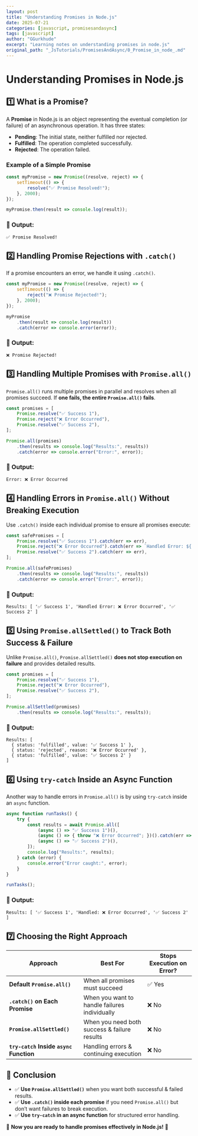 ```yaml
---
layout: post
title: "Understanding Promises in Node.js"
date: 2025-07-21
categories: [javascript, promisesandasync]
tags: [javascript]
author: "GGurkhude"
excerpt: "Learning notes on understanding promises in node.js"
original_path: "_JsTutorials/PromisesAndAsync/0_Promise_in_node_.md"
---
```


# **Understanding Promises in Node.js**

## **1️⃣ What is a Promise?**
A **Promise** in Node.js is an object representing the eventual completion (or failure) of an asynchronous operation. It has three states:

- **Pending**: The initial state, neither fulfilled nor rejected.
- **Fulfilled**: The operation completed successfully.
- **Rejected**: The operation failed.

### **Example of a Simple Promise**
```js
const myPromise = new Promise((resolve, reject) => {
    setTimeout(() => {
        resolve("✅ Promise Resolved!");
    }, 2000);
});

myPromise.then(result => console.log(result));
```
### **🔹 Output:**
```
✅ Promise Resolved!
```

## **2️⃣ Handling Promise Rejections with `.catch()`**
If a promise encounters an error, we handle it using `.catch()`.

```js
const myPromise = new Promise((resolve, reject) => {
    setTimeout(() => {
        reject("❌ Promise Rejected!");
    }, 2000);
});

myPromise
    .then(result => console.log(result))
    .catch(error => console.error(error));
```

### **🔹 Output:**
```
❌ Promise Rejected!
```

## **3️⃣ Handling Multiple Promises with `Promise.all()`**
`Promise.all()` runs multiple promises in parallel and resolves when all promises succeed. If **one fails, the entire `Promise.all()` fails**.

```js
const promises = [
    Promise.resolve("✅ Success 1"),
    Promise.reject("❌ Error Occurred"),
    Promise.resolve("✅ Success 2"),
];

Promise.all(promises)
    .then(results => console.log("Results:", results))
    .catch(error => console.error("Error:", error));
```

### **🔹 Output:**
```
Error: ❌ Error Occurred
```

## **4️⃣ Handling Errors in `Promise.all()` Without Breaking Execution**
Use `.catch()` inside each individual promise to ensure all promises execute:

```js
const safePromises = [
    Promise.resolve("✅ Success 1").catch(err => err),
    Promise.reject("❌ Error Occurred").catch(err => `Handled Error: ${err}`),
    Promise.resolve("✅ Success 2").catch(err => err),
];

Promise.all(safePromises)
    .then(results => console.log("Results:", results))
    .catch(error => console.error("Error:", error));
```

### **🔹 Output:**
```
Results: [ '✅ Success 1', 'Handled Error: ❌ Error Occurred', '✅ Success 2' ]
```

## **5️⃣ Using `Promise.allSettled()` to Track Both Success & Failure**
Unlike `Promise.all()`, `Promise.allSettled()` **does not stop execution on failure** and provides detailed results.

```js
const promises = [
    Promise.resolve("✅ Success 1"),
    Promise.reject("❌ Error Occurred"),
    Promise.resolve("✅ Success 2"),
];

Promise.allSettled(promises)
    .then(results => console.log("Results:", results));
```

### **🔹 Output:**
```
Results: [
  { status: 'fulfilled', value: '✅ Success 1' },
  { status: 'rejected', reason: '❌ Error Occurred' },
  { status: 'fulfilled', value: '✅ Success 2' }
]
```

## **6️⃣ Using `try-catch` Inside an Async Function**
Another way to handle errors in `Promise.all()` is by using `try-catch` inside an `async` function.

```js
async function runTasks() {
    try {
        const results = await Promise.all([
            (async () => "✅ Success 1")(),
            (async () => { throw "❌ Error Occurred"; })().catch(err => `Handled: ${err}`),
            (async () => "✅ Success 2")(),
        ]);
        console.log("Results:", results);
    } catch (error) {
        console.error("Error caught:", error);
    }
}

runTasks();
```

### **🔹 Output:**
```
Results: [ '✅ Success 1', 'Handled: ❌ Error Occurred', '✅ Success 2' ]
```

## **7️⃣ Choosing the Right Approach**
| Approach | Best For | Stops Execution on Error? |
|----------|---------|---------------------------|
| **Default `Promise.all()`** | When all promises must succeed | ✅ Yes |
| **`.catch()` on Each Promise** | When you want to handle failures individually | ❌ No |
| **`Promise.allSettled()`** | When you need both success & failure results | ❌ No |
| **`try-catch` Inside `async` Function** | Handling errors & continuing execution | ❌ No |

## **🚀 Conclusion**
- ✅ **Use `Promise.allSettled()`** when you want both successful & failed results.
- ✅ **Use `.catch()` inside each promise** if you need `Promise.all()` but don’t want failures to break execution.
- ✅ **Use `try-catch` in an async function** for structured error handling.

🔹 **Now you are ready to handle promises effectively in Node.js!** 🚀

